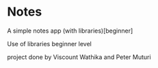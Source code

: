 # Notes
A simple notes app (with libraries)[beginner]

Use of libraries beginner level

project done by Viscount Wathika and Peter Muturi
